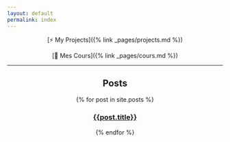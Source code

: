 ```yaml
---
layout: default
permalink: index
---
```


<div markdown="1" align="center">

[:zap: My Projects]({% link _pages/projects.md %})

[:book: Mes Cours]({% link _pages/cours.md %})

---
## Posts

{% for post in site.posts %}

### [{{post.title}}]({{post.url}})

{% endfor %}
</div>


<script type="math/tex; mode=display">
\begin{align*}
  & \phi(x,y) = \phi \left(\sum_{i=1}^n x_ie_i, \sum_{j=1}^n y_je_j \right)
  \\ & = \sum_{i=1}^n \sum_{j=1}^n x_i y_j \phi(e_i, e_j) = \\ & (x_1, \ldots, x_n)
  \left( \begin{array}{ccc}
      \phi(e_1, e_1) & \cdots & \phi(e_1, e_n) \\
      \vdots & \ddots & \vdots \\
      \phi(e_n, e_1) & \cdots & \phi(e_n, e_n)
    \end{array} \right)
  \left( \begin{array}{c}
      y_1 \\
      \vdots \\
      y_n
    \end{array} \right)
\end{align*}
</script>